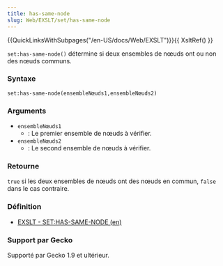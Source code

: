 ```yaml
---
title: has-same-node
slug: Web/EXSLT/set/has-same-node
---
```


{{QuickLinksWithSubpages("/en-US/docs/Web/EXSLT")}}{{ XsltRef() }}

`set:has-same-node()` détermine si deux ensembles de nœuds ont ou non des nœuds communs.

### Syntaxe

```
set:has-same-node(ensembleNœuds1,ensembleNœuds2)
```

### Arguments

- `ensembleNœuds1`
  - : Le premier ensemble de nœuds à vérifier.
- `ensembleNœuds2`
  - : Le second ensemble de nœuds à vérifier.

### Retourne

`true` si les deux ensembles de nœuds ont des nœuds en commun, `false` dans le cas contraire.

### Définition

- [EXSLT - SET:HAS-SAME-NODE (en)](http://www.exslt.org/set/functions/has-same-node/)

### Support par Gecko

Supporté par Gecko 1.9 et ultérieur.

